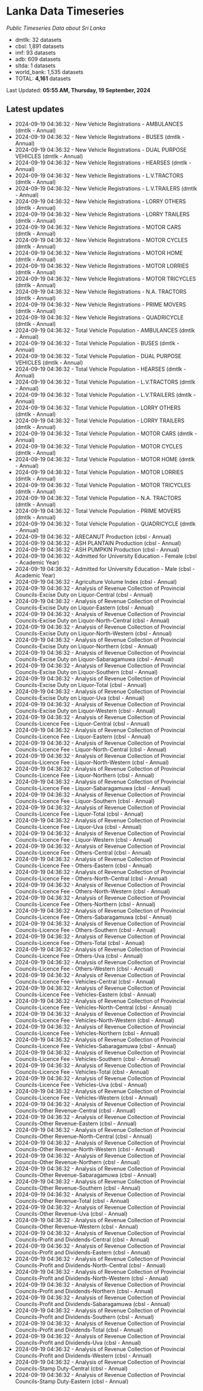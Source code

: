 # Lanka Data Timeseries
*Public Timeseries Data about Sri Lanka*

* dmtlk: 32 datasets
* cbsl: 1,891 datasets
* imf: 93 datasets
* adb: 609 datasets
* sltda: 1 datasets
* world_bank: 1,535 datasets
* TOTAL: **4,161** datasets

Last Updated: **05:55 AM, Thursday, 19 September, 2024**

## Latest updates

* 2024-09-19 04:36:32 - New Vehicle Registrations - AMBULANCES (dmtlk - Annual)
* 2024-09-19 04:36:32 - New Vehicle Registrations - BUSES (dmtlk - Annual)
* 2024-09-19 04:36:32 - New Vehicle Registrations - DUAL PURPOSE VEHICLES (dmtlk - Annual)
* 2024-09-19 04:36:32 - New Vehicle Registrations - HEARSES (dmtlk - Annual)
* 2024-09-19 04:36:32 - New Vehicle Registrations - L.V.TRACTORS (dmtlk - Annual)
* 2024-09-19 04:36:32 - New Vehicle Registrations - L.V.TRAILERS (dmtlk - Annual)
* 2024-09-19 04:36:32 - New Vehicle Registrations - LORRY OTHERS (dmtlk - Annual)
* 2024-09-19 04:36:32 - New Vehicle Registrations - LORRY TRAILERS (dmtlk - Annual)
* 2024-09-19 04:36:32 - New Vehicle Registrations - MOTOR CARS (dmtlk - Annual)
* 2024-09-19 04:36:32 - New Vehicle Registrations - MOTOR CYCLES (dmtlk - Annual)
* 2024-09-19 04:36:32 - New Vehicle Registrations - MOTOR HOME (dmtlk - Annual)
* 2024-09-19 04:36:32 - New Vehicle Registrations - MOTOR LORRIES (dmtlk - Annual)
* 2024-09-19 04:36:32 - New Vehicle Registrations - MOTOR TRICYCLES (dmtlk - Annual)
* 2024-09-19 04:36:32 - New Vehicle Registrations - N.A. TRACTORS (dmtlk - Annual)
* 2024-09-19 04:36:32 - New Vehicle Registrations - PRIME MOVERS (dmtlk - Annual)
* 2024-09-19 04:36:32 - New Vehicle Registrations - QUADRICYCLE (dmtlk - Annual)
* 2024-09-19 04:36:32 - Total Vehicle Population - AMBULANCES (dmtlk - Annual)
* 2024-09-19 04:36:32 - Total Vehicle Population - BUSES (dmtlk - Annual)
* 2024-09-19 04:36:32 - Total Vehicle Population - DUAL PURPOSE VEHICLES (dmtlk - Annual)
* 2024-09-19 04:36:32 - Total Vehicle Population - HEARSES (dmtlk - Annual)
* 2024-09-19 04:36:32 - Total Vehicle Population - L.V.TRACTORS (dmtlk - Annual)
* 2024-09-19 04:36:32 - Total Vehicle Population - L.V.TRAILERS (dmtlk - Annual)
* 2024-09-19 04:36:32 - Total Vehicle Population - LORRY OTHERS (dmtlk - Annual)
* 2024-09-19 04:36:32 - Total Vehicle Population - LORRY TRAILERS (dmtlk - Annual)
* 2024-09-19 04:36:32 - Total Vehicle Population - MOTOR CARS (dmtlk - Annual)
* 2024-09-19 04:36:32 - Total Vehicle Population - MOTOR CYCLES (dmtlk - Annual)
* 2024-09-19 04:36:32 - Total Vehicle Population - MOTOR HOME (dmtlk - Annual)
* 2024-09-19 04:36:32 - Total Vehicle Population - MOTOR LORRIES (dmtlk - Annual)
* 2024-09-19 04:36:32 - Total Vehicle Population - MOTOR TRICYCLES (dmtlk - Annual)
* 2024-09-19 04:36:32 - Total Vehicle Population - N.A. TRACTORS (dmtlk - Annual)
* 2024-09-19 04:36:32 - Total Vehicle Population - PRIME MOVERS (dmtlk - Annual)
* 2024-09-19 04:36:32 - Total Vehicle Population - QUADRICYCLE (dmtlk - Annual)
* 2024-09-19 04:36:32 - ARECANUT Production (cbsl - Annual)
* 2024-09-19 04:36:32 - ASH PLANTAIN Production (cbsl - Annual)
* 2024-09-19 04:36:32 - ASH PUMPKIN Production (cbsl - Annual)
* 2024-09-19 04:36:32 - Admitted for University Education - Female (cbsl - Academic Year)
* 2024-09-19 04:36:32 - Admitted for University Education - Male (cbsl - Academic Year)
* 2024-09-19 04:36:32 - Agriculture Volume Index (cbsl - Annual)
* 2024-09-19 04:36:32 - Analysis of Revenue Collection of Provincial Councils-Excise Duty on Liquor-Central (cbsl - Annual)
* 2024-09-19 04:36:32 - Analysis of Revenue Collection of Provincial Councils-Excise Duty on Liquor-Eastern (cbsl - Annual)
* 2024-09-19 04:36:32 - Analysis of Revenue Collection of Provincial Councils-Excise Duty on Liquor-North-Central (cbsl - Annual)
* 2024-09-19 04:36:32 - Analysis of Revenue Collection of Provincial Councils-Excise Duty on Liquor-North-Western (cbsl - Annual)
* 2024-09-19 04:36:32 - Analysis of Revenue Collection of Provincial Councils-Excise Duty on Liquor-Northern (cbsl - Annual)
* 2024-09-19 04:36:32 - Analysis of Revenue Collection of Provincial Councils-Excise Duty on Liquor-Sabaragamuwa (cbsl - Annual)
* 2024-09-19 04:36:32 - Analysis of Revenue Collection of Provincial Councils-Excise Duty on Liquor-Southern (cbsl - Annual)
* 2024-09-19 04:36:32 - Analysis of Revenue Collection of Provincial Councils-Excise Duty on Liquor-Total (cbsl - Annual)
* 2024-09-19 04:36:32 - Analysis of Revenue Collection of Provincial Councils-Excise Duty on Liquor-Uva (cbsl - Annual)
* 2024-09-19 04:36:32 - Analysis of Revenue Collection of Provincial Councils-Excise Duty on Liquor-Western (cbsl - Annual)
* 2024-09-19 04:36:32 - Analysis of Revenue Collection of Provincial Councils-Licence Fee - Liquor-Central (cbsl - Annual)
* 2024-09-19 04:36:32 - Analysis of Revenue Collection of Provincial Councils-Licence Fee - Liquor-Eastern (cbsl - Annual)
* 2024-09-19 04:36:32 - Analysis of Revenue Collection of Provincial Councils-Licence Fee - Liquor-North-Central (cbsl - Annual)
* 2024-09-19 04:36:32 - Analysis of Revenue Collection of Provincial Councils-Licence Fee - Liquor-North-Western (cbsl - Annual)
* 2024-09-19 04:36:32 - Analysis of Revenue Collection of Provincial Councils-Licence Fee - Liquor-Northern (cbsl - Annual)
* 2024-09-19 04:36:32 - Analysis of Revenue Collection of Provincial Councils-Licence Fee - Liquor-Sabaragamuwa (cbsl - Annual)
* 2024-09-19 04:36:32 - Analysis of Revenue Collection of Provincial Councils-Licence Fee - Liquor-Southern (cbsl - Annual)
* 2024-09-19 04:36:32 - Analysis of Revenue Collection of Provincial Councils-Licence Fee - Liquor-Total (cbsl - Annual)
* 2024-09-19 04:36:32 - Analysis of Revenue Collection of Provincial Councils-Licence Fee - Liquor-Uva (cbsl - Annual)
* 2024-09-19 04:36:32 - Analysis of Revenue Collection of Provincial Councils-Licence Fee - Liquor-Western (cbsl - Annual)
* 2024-09-19 04:36:32 - Analysis of Revenue Collection of Provincial Councils-Licence Fee - Others-Central (cbsl - Annual)
* 2024-09-19 04:36:32 - Analysis of Revenue Collection of Provincial Councils-Licence Fee - Others-Eastern (cbsl - Annual)
* 2024-09-19 04:36:32 - Analysis of Revenue Collection of Provincial Councils-Licence Fee - Others-North-Central (cbsl - Annual)
* 2024-09-19 04:36:32 - Analysis of Revenue Collection of Provincial Councils-Licence Fee - Others-North-Western (cbsl - Annual)
* 2024-09-19 04:36:32 - Analysis of Revenue Collection of Provincial Councils-Licence Fee - Others-Northern (cbsl - Annual)
* 2024-09-19 04:36:32 - Analysis of Revenue Collection of Provincial Councils-Licence Fee - Others-Sabaragamuwa (cbsl - Annual)
* 2024-09-19 04:36:32 - Analysis of Revenue Collection of Provincial Councils-Licence Fee - Others-Southern (cbsl - Annual)
* 2024-09-19 04:36:32 - Analysis of Revenue Collection of Provincial Councils-Licence Fee - Others-Total (cbsl - Annual)
* 2024-09-19 04:36:32 - Analysis of Revenue Collection of Provincial Councils-Licence Fee - Others-Uva (cbsl - Annual)
* 2024-09-19 04:36:32 - Analysis of Revenue Collection of Provincial Councils-Licence Fee - Others-Western (cbsl - Annual)
* 2024-09-19 04:36:32 - Analysis of Revenue Collection of Provincial Councils-Licence Fee - Vehicles-Central (cbsl - Annual)
* 2024-09-19 04:36:32 - Analysis of Revenue Collection of Provincial Councils-Licence Fee - Vehicles-Eastern (cbsl - Annual)
* 2024-09-19 04:36:32 - Analysis of Revenue Collection of Provincial Councils-Licence Fee - Vehicles-North-Central (cbsl - Annual)
* 2024-09-19 04:36:32 - Analysis of Revenue Collection of Provincial Councils-Licence Fee - Vehicles-North-Western (cbsl - Annual)
* 2024-09-19 04:36:32 - Analysis of Revenue Collection of Provincial Councils-Licence Fee - Vehicles-Northern (cbsl - Annual)
* 2024-09-19 04:36:32 - Analysis of Revenue Collection of Provincial Councils-Licence Fee - Vehicles-Sabaragamuwa (cbsl - Annual)
* 2024-09-19 04:36:32 - Analysis of Revenue Collection of Provincial Councils-Licence Fee - Vehicles-Southern (cbsl - Annual)
* 2024-09-19 04:36:32 - Analysis of Revenue Collection of Provincial Councils-Licence Fee - Vehicles-Total (cbsl - Annual)
* 2024-09-19 04:36:32 - Analysis of Revenue Collection of Provincial Councils-Licence Fee - Vehicles-Uva (cbsl - Annual)
* 2024-09-19 04:36:32 - Analysis of Revenue Collection of Provincial Councils-Licence Fee - Vehicles-Western (cbsl - Annual)
* 2024-09-19 04:36:32 - Analysis of Revenue Collection of Provincial Councils-Other Revenue-Central (cbsl - Annual)
* 2024-09-19 04:36:32 - Analysis of Revenue Collection of Provincial Councils-Other Revenue-Eastern (cbsl - Annual)
* 2024-09-19 04:36:32 - Analysis of Revenue Collection of Provincial Councils-Other Revenue-North-Central (cbsl - Annual)
* 2024-09-19 04:36:32 - Analysis of Revenue Collection of Provincial Councils-Other Revenue-North-Western (cbsl - Annual)
* 2024-09-19 04:36:32 - Analysis of Revenue Collection of Provincial Councils-Other Revenue-Northern (cbsl - Annual)
* 2024-09-19 04:36:32 - Analysis of Revenue Collection of Provincial Councils-Other Revenue-Sabaragamuwa (cbsl - Annual)
* 2024-09-19 04:36:32 - Analysis of Revenue Collection of Provincial Councils-Other Revenue-Southern (cbsl - Annual)
* 2024-09-19 04:36:32 - Analysis of Revenue Collection of Provincial Councils-Other Revenue-Total (cbsl - Annual)
* 2024-09-19 04:36:32 - Analysis of Revenue Collection of Provincial Councils-Other Revenue-Uva (cbsl - Annual)
* 2024-09-19 04:36:32 - Analysis of Revenue Collection of Provincial Councils-Other Revenue-Western (cbsl - Annual)
* 2024-09-19 04:36:32 - Analysis of Revenue Collection of Provincial Councils-Profit and Dividends-Central (cbsl - Annual)
* 2024-09-19 04:36:32 - Analysis of Revenue Collection of Provincial Councils-Profit and Dividends-Eastern (cbsl - Annual)
* 2024-09-19 04:36:32 - Analysis of Revenue Collection of Provincial Councils-Profit and Dividends-North-Central (cbsl - Annual)
* 2024-09-19 04:36:32 - Analysis of Revenue Collection of Provincial Councils-Profit and Dividends-North-Western (cbsl - Annual)
* 2024-09-19 04:36:32 - Analysis of Revenue Collection of Provincial Councils-Profit and Dividends-Northern (cbsl - Annual)
* 2024-09-19 04:36:32 - Analysis of Revenue Collection of Provincial Councils-Profit and Dividends-Sabaragamuwa (cbsl - Annual)
* 2024-09-19 04:36:32 - Analysis of Revenue Collection of Provincial Councils-Profit and Dividends-Southern (cbsl - Annual)
* 2024-09-19 04:36:32 - Analysis of Revenue Collection of Provincial Councils-Profit and Dividends-Total (cbsl - Annual)
* 2024-09-19 04:36:32 - Analysis of Revenue Collection of Provincial Councils-Profit and Dividends-Uva (cbsl - Annual)
* 2024-09-19 04:36:32 - Analysis of Revenue Collection of Provincial Councils-Profit and Dividends-Western (cbsl - Annual)
* 2024-09-19 04:36:32 - Analysis of Revenue Collection of Provincial Councils-Stamp Duty-Central (cbsl - Annual)
* 2024-09-19 04:36:32 - Analysis of Revenue Collection of Provincial Councils-Stamp Duty-Eastern (cbsl - Annual)